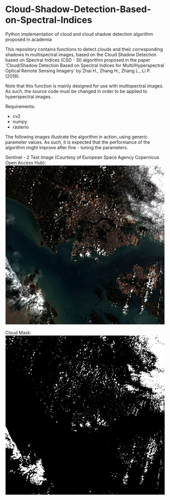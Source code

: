 # Cloud-Shadow-Detection-Based-on-Spectral-Indices
Python implementation of cloud and cloud shadow detection algorithm proposed in academia

This repository contains functions to detect clouds and their corresponding shadows in multispectral images, based on the Cloud Shadow
Detection based on Spectral Indices (CSD - SI) algorithm proposed in the paper 'Cloud/Shadow Detection Based on Spectral Indices for 
Multi/Hyperspectral Optical Remote Sensing Imagery' by Zhai H., Zhang H., Zhang L., Li P. (2018).

Note that this function is mainly designed for use with multispectral images. As such, the source code must be changed in order to be
applied to hyperspectral images.

Requirements:
- cv2
- numpy
- rasterio

The following images illustrate the algorithm in action, using generic parameter values. As such, it is expected that the performance of the algorithm might improve after fine - tuning the parameters.



Sentinel - 2 Test Image (Courtesy of European Space Agency Copernicus Open Access Hub):
![alt text](https://github.com/ThomasWangWeiHong/Cloud-Shadow-Detection-Based-on-Spectral-Indices/blob/master/Test_Image.JPG)


Cloud Mask:
![alt text](https://github.com/ThomasWangWeiHong/Cloud-Shadow-Detection-Based-on-Spectral-Indices/blob/master/Cloud_Mask_Image.JPG)
